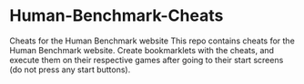# Human-Benchmark-Cheats
Cheats for the Human Benchmark website
This repo contains cheats for the Human Benchmark website. Create bookmarklets with the cheats, and execute them on their respective games after going to their start screens (do not press any start buttons).
